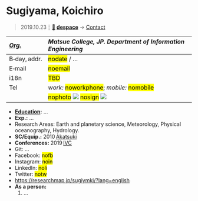 # Sugiyama, Koichiro
> 2019.10.23 ┊ **[🚀](../index/index.md) [despace](index.md)** → [Contact](contact.md)

|*[Org.](contact.md)*|*Matsue College, JP. Department of Information Engineering*|
|:--|:--|
|B‑day, addr.| <mark>nodate</mark> / … |
|E‑mail| <mark>noemail</mark> |
|i18n| <mark>TBD</mark> |
|Tel| *work:* <mark>noworkphone</mark>; *mobile:* <mark>nomobile</mark> |
|| <mark>nophoto</mark> [![](f/contact//_001_photo_thumb.jpg)](f/contact//_001_photo.jpg) <mark>nosign</mark> [![](f/contact//_001_sign_thumb.jpg)](f/contact//_001_sign.png) |

   - **[Education](edu.md):** …
   - **Exp.:** …
   - Research Areas: Earth and planetary science, Meteorology, Physical oceanography, Hydrology.
   - **SC/Equip.:** 2010 [Akatsuki](akatsuki.md)
   - **Conferences:** 2019 [IVC](ivc_2019.md)
   - Git: …
   - Facebook: <mark>nofb</mark>
   - Instagram: <mark>noin</mark>
   - LinkedIn: <mark>noli</mark>
   - Twitter: <mark>notw</mark>
   - <https://researchmap.jp/sugiymki/?lang=english>
   - **As a person:**
      1. …
